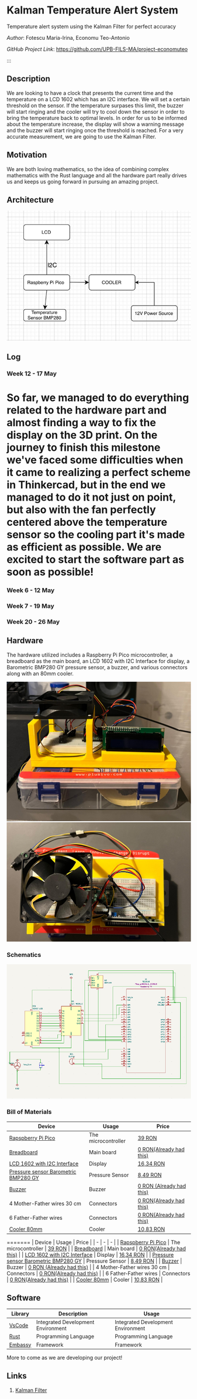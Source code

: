 # Kalman Temperature Alert System

Temperature alert system using the Kalman Filter for perfect accuracy

_Author_: Fotescu Maria-Irina, Economu Teo-Antonio

_GitHub Project Link_: https://github.com/UPB-FILS-MA/project-economuteo

:::

## Description

We are looking to have a clock that presents the current time and the temperature on a LCD 1602 which has an I2C interface. We will set a certain threshold on the sensor. If the temperature surpases this limit, the buzzer will start ringing and the cooler will try to cool down the sensor in order to bring the temperature back to optimal levels. In order for us to be informed about the temperature increase, the display will show a warning message and the buzzer will start ringing once the threshold is reached. For a very accurate measurement, we are going to use the Kalman Filter.

## Motivation

We are both loving mathematics, so the idea of combining complex mathematics with the Rust language and all the hardware part really drives us and keeps us going forward in pursuing an amazing project.

## Architecture

![Architecture diagram](Arhitecturediagram.jpg)

## Log

<!-- write every week your progress here -->

### Week 12 - 17 May

So far, we managed to do everything related to the hardware part and almost finding a way to fix the display on the 3D print. On the journey to finish this milestone we've faced some difficulties when it came to realizing a perfect scheme in Thinkercad, but in the end we managed to do it not just on point, but also with the fan perfectly centered above the temperature sensor so the cooling part it's made as efficient as possible. We are excited to start the software part as soon as possible!
=======
### Week 6 - 12 May

### Week 7 - 19 May

### Week 20 - 26 May

## Hardware

The hardware utilized includes a Raspberry Pi Pico microcontroller, a breadboard as the main board, an LCD 1602 with I2C Interface for display, a Barometric BMP280 GY pressure sensor, a buzzer, and various connectors along with an 80mm cooler.

![](0.jpg)
![](1.jpg)

### Schematics

![Schematic](KiCad_Schematic.png)

### Bill of Materials

<!-- Fill out this table with all the hardware components that you might need.

The format is

| [Device](link://to/device) | This is used ... | [price](link://to/store) |


-->

| Device                                                                                                     | Usage               | Price                                                                                                                                                                                                                                                                                |
| ---------------------------------------------------------------------------------------------------------- | ------------------- | ------------------------------------------------------------------------------------------------------------------------------------------------------------------------------------------------------------------------------------------------------------------------------------ |
| [Rapspberry Pi Pico](https://www.raspberrypi.com/documentation/microcontrollers/raspberry-pi-pico.html)    | The microcontroller | [39 RON](https://www.optimusdigital.ro/en/raspberry-pi-boards/12394-raspberry-pi-pico-w.html)                                                                                                                                                                                        |
| [Breadboard](https://components101.com/sites/default/files/component_datasheet/Breadboard%20Datasheet.pdf) | Main board          | [0 RON(Already had this)](https://www.emag.ro/kit-plusivo-microcontroller-starter-programabil-in-arduino-ide-x001fpqyl1/pd/DKJN9VMBM/?utm_source=mobile%20app&utm_medium=ios&utm_campaign=share%20product)                                                                           |
| [LCD 1602 with I2C Interface](https://www.waveshare.com/wiki/LCD1602_I2C_Module)                           | Display             | [16,34 RON](https://www.optimusdigital.ro/ro/optoelectronice-lcd-uri/2894-lcd-cu-interfata-i2c-si-backlight-albastru.html)                                                                                                                                                           |
| [Pressure sensor Barometric BMP280 GY](https://components101.com/sensors/gy-bmp280-module)                 | Pressure Sensor     | [8,49 RON](https://www.optimusdigital.ro/ro/senzori-senzori-de-presiune/1666-modul-senzor-de-presiune-barometric-bmp280.html?search_query=BMP280&results=11)                                                                                                                         |
| [Buzzer](https://www.farnell.com/datasheets/2171929.pdf)                                                   | Buzzer              | [0 RON (Already had this)](https://www.emag.ro/kit-plusivo-microcontroller-starter-programabil-in-arduino-ide-x001fpqyl1/pd/DKJN9VMBM/?utm_source=mobile%20app&utm_medium=ios&utm_campaign=share%20product)                                                                          |
| 4 Mother-Father wires 30 cm                                                                                | Connectors          | [0 RON(Already had this)](https://www.emag.ro/kit-plusivo-microcontroller-starter-programabil-in-arduino-ide-x001fpqyl1/pd/DKJN9VMBM/?utm_source=mobile%20app&utm_medium=ios&utm_campaign=share%20product)                                                                           |
| 6 Father-Father wires                                                                                      | Connectors          | [0 RON(Already had this)](https://www.emag.ro/kit-plusivo-microcontroller-starter-programabil-in-arduino-ide-x001fpqyl1/pd/DKJN9VMBM/?utm_source=mobile%20app&utm_medium=ios&utm_campaign=share%20product)                                                                           |
| [Cooler 80mm](https://www.nteinc.com/fans/80x80.pdf)                                                       | Cooler              | [10,83 RON](https://www.optimusdigital.ro/ro/altele/4906-cooler-carcasa.html?search_query=cooler&results=14&HTTP_REFERER=https%3A%2F%2Fwww.optimusdigital.ro%2Fro%2Fcautare%3Fcontroller%3Dsearch%26orderby%3Dposition%26orderway%3Ddesc%26search_query%3Dcooler%26submit_search%3D) |
=======
| Device                                                                                                  | Usage               | Price                                                                                                                                                                                                                                                                                |
| - | - | - |
| [Rapspberry Pi Pico](https://www.raspberrypi.com/documentation/microcontrollers/raspberry-pi-pico.html) | The microcontroller | [39 RON](https://www.optimusdigital.ro/en/raspberry-pi-boards/12394-raspberry-pi-pico-w.html)                                                                                                                                                                                        |
| [Breadboard](https://components101.com/sites/default/files/component_datasheet/Breadboard%20Datasheet.pdf)                                                                                              | Main board          | [0 RON(Already had this)](https://www.emag.ro/kit-plusivo-microcontroller-starter-programabil-in-arduino-ide-x001fpqyl1/pd/DKJN9VMBM/?utm_source=mobile%20app&utm_medium=ios&utm_campaign=share%20product)                                                                           |
| [LCD 1602 with I2C Interface](https://www.waveshare.com/wiki/LCD1602_I2C_Module)                                                                             | Display             | [16,34 RON](https://www.optimusdigital.ro/ro/optoelectronice-lcd-uri/2894-lcd-cu-interfata-i2c-si-backlight-albastru.html)                                                                                                                                                           |
| [Pressure sensor Barometric BMP280 GY](https://components101.com/sensors/gy-bmp280-module)                                                                    | Pressure Sensor     | [8,49 RON](https://www.optimusdigital.ro/ro/senzori-senzori-de-presiune/1666-modul-senzor-de-presiune-barometric-bmp280.html?search_query=BMP280&results=11)                                                                                                                         |
| [Buzzer](https://www.farnell.com/datasheets/2171929.pdf)                                                                                                  | Buzzer              | [0 RON (Already had this)](https://www.emag.ro/kit-plusivo-microcontroller-starter-programabil-in-arduino-ide-x001fpqyl1/pd/DKJN9VMBM/?utm_source=mobile%20app&utm_medium=ios&utm_campaign=share%20product)                                                                          |
| 4 Mother-Father wires 30 cm                                                                             | Connectors          | [0 RON(Already had this)](https://www.emag.ro/kit-plusivo-microcontroller-starter-programabil-in-arduino-ide-x001fpqyl1/pd/DKJN9VMBM/?utm_source=mobile%20app&utm_medium=ios&utm_campaign=share%20product)                                                                           |
| 6 Father-Father wires                                                                                   | Connectors          | [0 RON(Already had this)](https://www.emag.ro/kit-plusivo-microcontroller-starter-programabil-in-arduino-ide-x001fpqyl1/pd/DKJN9VMBM/?utm_source=mobile%20app&utm_medium=ios&utm_campaign=share%20product)                                                                           |
| [Cooler 80mm](https://www.nteinc.com/fans/80x80.pdf)                                                                                             | Cooler              | [10,83 RON](https://www.optimusdigital.ro/ro/altele/4906-cooler-carcasa.html?search_query=cooler&results=14&HTTP_REFERER=https%3A%2F%2Fwww.optimusdigital.ro%2Fro%2Fcautare%3Fcontroller%3Dsearch%26orderby%3Dposition%26orderway%3Ddesc%26search_query%3Dcooler%26submit_search%3D) |

## Software

| Library                                  | Description                        | Usage                              |
| ---------------------------------------- | ---------------------------------- | ---------------------------------- |
| [VsCode](https://code.visualstudio.com/) | Integrated Development Environment | Integrated Development Environment |
| [Rust](https://www.rust-lang.org/)       | Programming Language               | Programming Language               |
| [Embassy](https://embassy.dev/)          | Framework                          | Framework                          |

More to come as we are developing our project!

## Links

<!-- Add a few links that inspired you and that you think you will use for your project -->

1. [Kalman Filter](https://www.intechopen.com/chapters/76884)
